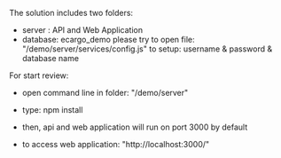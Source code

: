﻿The solution includes two folders:
- server  : API and Web Application
- database: ecargo_demo
please try to open file: "/demo/server/services/config.js" to setup: username & password & database name

For start review:
- open command line in folder: "/demo/server"
- type:	npm install

- then, api and web application will run on port 3000 by default
- to access web application: "http://localhost:3000/"
